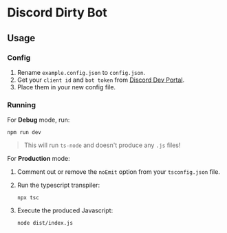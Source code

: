 # Discord Dirty Bot

## Usage

### Config

1. Rename `example.config.json` to `config.json`.
1. Get your `client id` and `bot token` from [Discord Dev Portal](https://discord.com/developers/applications/).
1. Place them in your new config file.

### Running

For **Debug** mode, run:

```shell
npm run dev
```

> This will run `ts-node` and doesn't produce any `.js` files!

For **Production** mode:

1. Comment out or remove the `noEmit` option from your `tsconfig.json` file.
1. Run the typescript transpiler:

    ```shell
    npx tsc
    ```

1. Execute the produced Javascript:

    ```shell
    node dist/index.js
    ```
